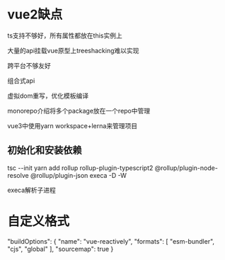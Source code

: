 # vue2缺点

ts支持不够好，所有属性都放在this实例上

大量的api挂载vue原型上treeshacking难以实现

跨平台不够友好

组合式api

虚拟dom重写，优化模板编译

monorepo介绍将多个package放在一个repo中管理

vue3中使用yarn workspace+lerna来管理项目

## 初始化和安装依赖

tsc --init
yarn add rollup rollup-plugin-typescript2 @rollup/plugin-node-resolve @rollup/plugin-json execa -D -W

execa解析子进程

# 自定义格式

 "buildOptions": {
    "name": "vue-reactively",
    "formats": [
      "esm-bundler",
      "cjs",
      "global"
    ],
    "sourcemap": true
  }
  
